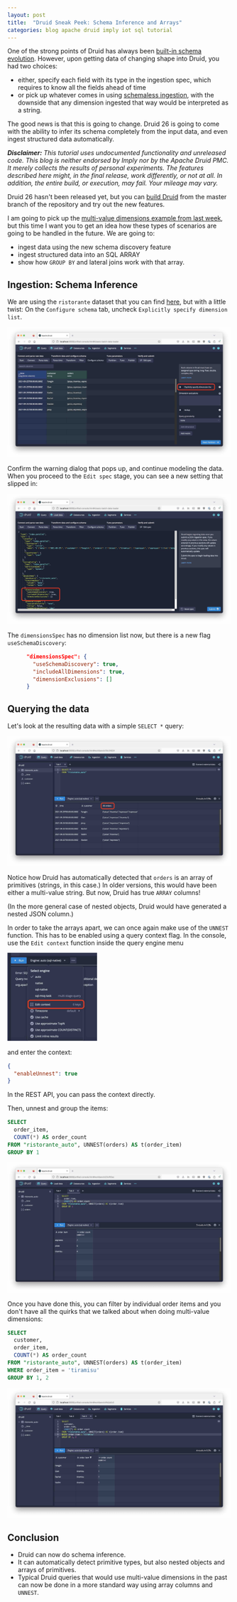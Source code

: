```yaml
---
layout: post
title:  "Druid Sneak Peek: Schema Inference and Arrays"
categories: blog apache druid imply iot sql tutorial
---
```


One of the strong points of Druid has always been [built-in schema evolution](/2021/08/13/experiments-with-schema-evolution-in-apache-druid/). However, upon getting data of changing shape into Druid, you had two choices:

- either, specify each field with its type in the ingestion spec, which requires to know all the fields ahead of time
- or pick up whatever comes in using [schemaless ingestion](https://druid.apache.org/docs/latest/ingestion/schema-design.html#schema-less-dimensions), with the downside that any dimension ingested that way would be interpreted as a string.

The good news is that this is going to change. Druid 26 is going to come with the ability to infer its schema completely from the input data, and even ingest structured data automatically.

_**Disclaimer:** This tutorial uses undocumented functionality and unreleased code. This blog is neither endorsed by Imply nor by the Apache Druid PMC. It merely collects the results of personal experiments. The features described here might, in the final release, work differently, or not at all. In addition, the entire build, or execution, may fail. Your mileage may vary._

Druid 26 hasn't been released yet, but you can [build Druid](https://druid.apache.org/docs/latest/development/build.html) from the master branch of the repository and try out the new features.

I am going to pick up the [multi-value dimensions example from last week](/2023/04/23/multivalue-dimensions-in-apache-druid-part-5/), but this time I want you to get an idea how these types of scenarios are going to be handled in the future. We are going to:

- ingest data using the new schema discovery feature
- ingest structured data into an SQL ARRAY
- show how `GROUP BY` and lateral joins work with that array. 

## Ingestion: Schema Inference

We are using the `ristorante` dataset that you can find [here](/2021/09/25/multivalue-dimensions-in-apache-druid-part-3/), but with a little twist: On the `Configure schema` tab, uncheck `Explicitly specify dimension list`.

![Set autodetect](/assets/2023-05-01-01-autodetect.jpg)

Confirm the warning dialog that pops up, and continue modeling the data. When you proceed to the `Edit spec` stage, you can see a new setting that slipped in:

![Autodetect](/assets/2023-05-01-02-useSchemaDiscovery.jpg)

The `dimensionsSpec` has no dimension list now, but there is a new flag `useSchemaDiscovery`:

```json
      "dimensionsSpec": {
        "useSchemaDiscovery": true,
        "includeAllDimensions": true,
        "dimensionExclusions": []
      }
```

## Querying the data

Let's look at the resulting data with a simple `SELECT *` query:

![Select all](/assets/2023-05-01-03-select-trueArray.jpg)

Notice how Druid has automatically detected that `orders` is an array of primitives (strings, in this case.) In older versions, this would have been either a multi-value string. But now, Druid has true `ARRAY` columns!

(In the more general case of nested objects, Druid would have generated a nested JSON column.)

In order to take the arrays apart, we can once again make use of the `UNNEST` function. This has to be enabled using a query context flag. In the console, use the `Edit context` function inside the query engine menu

<img src="/assets/2023-05-01-04-editcontext.jpg" width="40%" />

and enter the context:

```json
{
  "enableUnnest": true
}
```

In the REST API, you can pass the context directly.

Then, unnest and group the items:

```sql
SELECT 
  order_item, 
  COUNT(*) AS order_count
FROM "ristorante_auto", UNNEST(orders) AS t(order_item)
GROUP BY 1
```

![Select groupby](/assets/2023-05-01-05-groupby.jpg)

Once you have done this, you can filter by individual order items and you don't have all the quirks that we talked about when doing multi-value dimensions:

```sql
SELECT
  customer,
  order_item, 
  COUNT(*) AS order_count
FROM "ristorante_auto", UNNEST(orders) AS t(order_item)
WHERE order_item = 'tiramisu'
GROUP BY 1, 2
```

![Filtered groupby](/assets/2023-05-01-06-filter.jpg)

## Conclusion

- Druid can now do schema inference.
- It can automatically detect primitive types, but also nested objects and arrays of primitives.
- Typical Druid queries that would use multi-value dimensions in the past can now be done in a more standard way using array columns and `UNNEST`.
